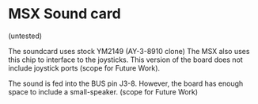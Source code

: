 # MSX Sound card 
(untested)

The soundcard uses stock YM2149 (AY-3-8910 clone)
The MSX also uses this chip to interface to the joysticks. This version of the board does not include joystick ports (scope for Future Work).

The sound is fed into the BUS pin J3-8. However, the board has enough space to include a small-speaker. (scope for Future Work)
